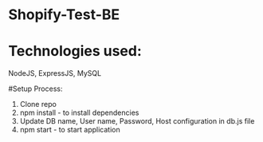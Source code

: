 # Shopify-Test-BE

# Technologies used:
NodeJS, ExpressJS, MySQL

#Setup Process:
1. Clone repo
2. npm install - to install dependencies
3. Update DB name, User name, Password, Host configuration in db.js file
4. npm start - to start application
